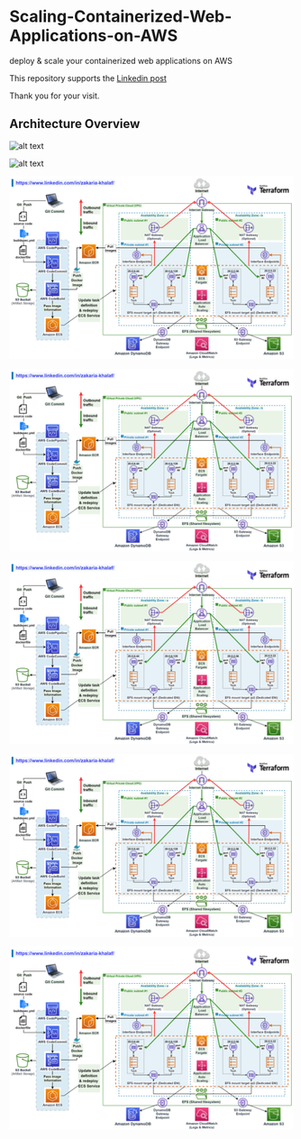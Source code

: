 # Scaling-Containerized-Web-Applications-on-AWS

deploy & scale your containerized web applications on AWS

This repository supports the [Linkedin post](https://www.linkedin.com/in/zakaria-khalaf/)

Thank you for your visit.

## Architecture Overview
![alt text](https://github.com/zakariakhalaf/Scaling-Containerized-Web-Applications-on-AWS/Master/Scaling-Containerized-Web-Applications-on-AWS.png?raw=true)

![alt text](https://github.com/[ZakariaKhalaf]/[Scaling-Containerized-Web-Applications-on-AWS]/blob/[Master]/images/secondproject.jpg?raw=true)

![alt text](https://github.com/ZakariaKhalaf/Scaling-Containerized-Web-Applications-on-AWS/blob/Master/images/secondproject.jpg?raw=true)

![alt text](https://github.com/zakariakhalaf/Scaling-Containerized-Web-Applications-on-AWS/blob/master/images/secondproject.jpg?raw=true)


![alt text](https://github.com/zakariakhalaf/Scaling-Containerized-Web-Applications-on-AWS/blob/Master/images/secondproject.jpg?raw=true)

![alt text](https://github.com/ZakariaKhalaf/Scaling-Containerized-Web-Applications-on-AWS/blob/master/images/secondproject.jpg?raw=true)

![alt text](https://github.com/ZakariaKhalaf/Scaling-Containerized-Web-Applications-on-AWS/blob/master/images/Scaling-Containerized-Web-Applications-on-AWS.png?raw=true)